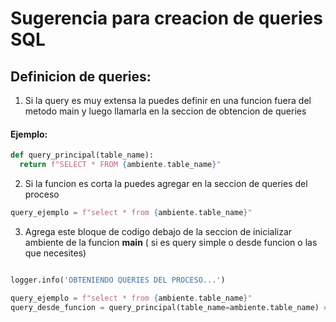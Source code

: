 # Sugerencia para creacion de queries SQL


## Definicion de queries:


1. Si la query es muy extensa la puedes definir en una funcion fuera del metodo main y luego llamarla en la seccion de obtencion de queries

#### Ejemplo: 

```python
def query_principal(table_name):
  return f"SELECT * FROM {ambiente.table_name}" 
```

2. Si la funcion es corta la puedes agregar en la seccion de queries del proceso

```python
query_ejemplo = f"select * from {ambiente.table_name}"
```

3. Agrega este bloque de codigo debajo de la seccion de inicializar ambiente de la funcion **main** ( si es query simple o desde funcion o las que necesites)

```python

logger.info('OBTENIENDO QUERIES DEL PROCESO...')    

query_ejemplo = f"select * from {ambiente.table_name}"
query_desde_funcion = query_principal(table_name=ambiente.table_name) # Se accede a table name a traves de la clase ambiente o desde args['table_name']

```




